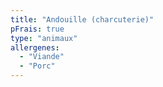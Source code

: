 ```yaml
---
title: "Andouille (charcuterie)"
pFrais: true
type: "animaux"
allergenes:
  - "Viande"
  - "Porc"
---
```

